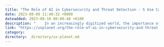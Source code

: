 ```yaml
---
title: "The Role of AI in Cybersecurity and Threat Detection - 5 Use Cases"
date: 2023-08-09 11:40:32 +0000
dateadded: 2023-08-10 00:00:48 +0100
description: "    In an increasingly digitized world, the importance of safeguarding websites against cyber threats cannot be overstated. With businesses…  Continue reading on UX Planet »  "
link: "https://uxplanet.org/the-role-of-ai-in-cybersecurity-and-threat-detection-5-use-cases-ddc860e1b855?source=rss----819cc2aaeee0---4"
category:
directory: _directory/ux-planet.md
---
```

